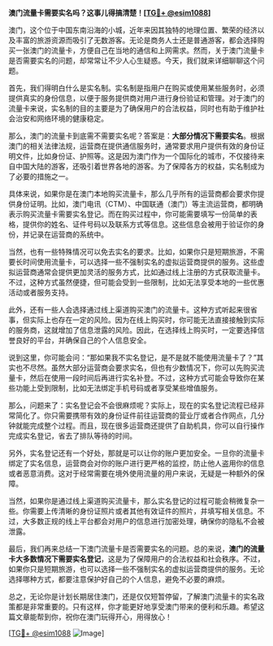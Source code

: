 **澳门流量卡需要实名吗？这事儿得搞清楚！[[TG💪+ @esim1088](https://t.me/s/esim1088)]**

澳门，这个位于中国东南沿海的小城，近年来因其独特的地理位置、繁荣的经济以及丰富的旅游资源而吸引了无数游客。无论是商务人士还是普通游客，都会选择购买一张澳门的流量卡，方便自己在当地的通信和上网需求。然而，关于澳门流量卡是否需要实名的问题，却常常让不少人心生疑惑。今天，我们就来详细聊聊这个问题。

首先，我们得明白什么是实名制。实名制是指用户在购买或使用某些服务时，必须提供真实的身份信息，以便于服务提供商对用户进行身份验证和管理。对于澳门的流量卡来说，实名制的目的主要是为了确保用户的合法权益，同时也有助于维护社会治安和网络环境的健康稳定。

那么，澳门的流量卡到底需不需要实名呢？答案是：**大部分情况下需要实名**。根据澳门的相关法律法规，运营商在提供通信服务时，通常要求用户提供有效的身份证明文件，比如身份证、护照等。这是因为澳门作为一个国际化的城市，不仅接待来自中国大陆的游客，还吸引着世界各地的游客。为了保障各方的权益，实名制成为了必要的措施之一。

具体来说，如果你是在澳门本地购买流量卡，那么几乎所有的运营商都会要求你提供身份证明。比如，澳门电讯（CTM）、中国联通（澳门）等主流运营商，都明确表示购买流量卡需要实名登记。而在购买过程中，你可能需要填写一份简单的表格，提供你的姓名、证件号码以及联系方式等信息。这些信息会被用于验证你的身份，并记录在运营商的系统中。

当然，也有一些特殊情况可以免去实名的要求。比如，如果你只是短期旅游，不需要长时间使用流量卡，可以选择一些不强制实名的虚拟运营商提供的服务。这些虚拟运营商通常会提供更加灵活的服务方式，比如通过线上注册的方式获取流量卡。不过，这种方式虽然便捷，但可能会受到一些限制，比如无法享受本地的一些优惠活动或者服务支持。

此外，还有一些人会选择通过线上渠道购买澳门的流量卡。这种方式听起来很省事，但实际上也存在一定的风险。因为在线上购买时，你可能无法直接接触到实际的服务商，这就增加了信息泄露的风险。因此，在选择线上购买时，一定要选择信誉良好的平台，并确保自己的个人信息安全。

说到这里，你可能会问：“那如果我不实名登记，是不是就不能使用流量卡了？”其实也不尽然。虽然大部分运营商会要求实名，但也有少数情况下，你可以先购买流量卡，然后在使用一段时间后再进行实名补登。不过，这种方式可能会导致你在某些功能上受到限制，比如无法绑定手机号码或者享受某些增值服务。

那么，问题来了：实名登记会不会很麻烦呢？实际上，现在的实名登记流程已经非常简化了。你只需要携带有效的身份证件前往运营商的营业厅或者合作网点，几分钟就能完成整个过程。而且，现在很多运营商还提供了自助机具，你可以自行操作完成实名登记，省去了排队等待的时间。

另外，实名登记还有一个好处，那就是可以让你的账户更加安全。一旦你的流量卡绑定了实名信息，运营商会对你的账户进行更严格的监控，防止他人盗用你的信息或者恶意消费。这对于经常需要在境外使用流量的用户来说，无疑是一种额外的保障。

当然，如果你是通过线上渠道购买流量卡，那么实名登记的过程可能会稍微复杂一些。你需要上传清晰的身份证照片或者其他有效证件的照片，并填写相关信息。不过，大多数正规的线上平台都会对用户的信息进行加密处理，确保你的隐私不会被泄露。

最后，我们再来总结一下澳门流量卡是否需要实名的问题。总的来说，**澳门的流量卡大多数情况下需要实名登记**，这是为了保障用户的合法权益和社会秩序。不过，如果你只是短期旅游，也可以选择一些不强制实名的虚拟运营商提供的服务。无论选择哪种方式，都要注意保护好自己的个人信息，避免不必要的麻烦。

总之，无论你是计划长期居住澳门，还是仅仅短暂停留，了解澳门流量卡的实名政策都是非常重要的。只有这样，你才能更好地享受澳门带来的便利和乐趣。希望这篇文章能帮到你，祝你在澳门玩得开心，用得放心！

[[TG💪+ @esim1088](https://t.me/s/esim1088) ![Image](https://i.postimg.cc/4NQfJmqS/Snipaste-2025-05-13-00-14-12.png)]